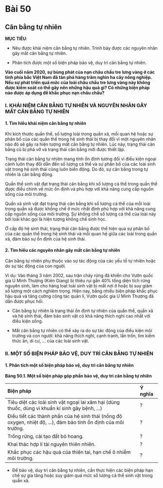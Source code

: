 # Bài 50
## Cân bằng tự nhiên

**MỤC TIÊU**:

*   Nêu được khái niệm cân bằng tự nhiên. Trình bày được các nguyên nhân gây mất cân bằng tự nhiên.

*   Phân tích được một số biện pháp bảo vệ, duy trì cân bằng tự nhiên.

**Vào cuối năm 2020, sự bùng phát của nạn châu chấu tre lưng vàng ở các tỉnh phía bắc Việt Nam đã tàn phá hàng trăm nghìn ha cây nông nghiệp. Nếu sự phát triển quá mức của loài châu chấu tre lưng vàng này không được kiểm soát có thể gây nên những hậu quả gì? Có những biện pháp nào được áp dụng để khắc phục nạn châu chấu?**

### I. KHÁI NIỆM CÂN BẰNG TỰ NHIÊN VÀ NGUYÊN NHÂN GÂY MẤT CÂN BẰNG TỰ NHIÊN

#### 1. Tìm hiểu khái niệm cân bằng tự nhiên

Khi kích thước quần thể, số lượng loài trong quần xã, mối quan hệ hoặc sự phân bố của các quần thể trong hệ sinh thái bị thay đổi vì một nguyên nhân nào đó sẽ gây ra hiện tượng mất cân bằng tự nhiên. Lúc này, trạng thái cân bằng cũ bị phá vỡ và trạng thái cân bằng mới được thiết lập.

Trạng thái cân bằng tự nhiên mang tính ổn định tương đối vì điều kiện ngoại cảnh luôn thay đổi dẫn đến số lượng cá thể và sự phân bố của các loài sinh vật trong hệ sinh thái cũng luôn biến động. Do đó, sự cân bằng trong tự nhiên là cân bằng động.

Quần thể sinh vật đạt trạng thái cân bằng khi số lượng cá thể trong quần thể được điều chỉnh về mức ổn định và phù hợp với khả năng cung cấp nguồn sống của môi trường.

Quần xã sinh vật đạt trạng thái cân bằng khi số lượng cá thể của mỗi loài trong quần xã được khống chế ở mức nhất định phù hợp với khả năng cung cấp nguồn sống của môi trường. Sự khống chế số lượng cá thể của loài này bởi loài khác gọi là hiện tượng khống chế sinh học.

Ở cấp độ hệ sinh thái, trạng thái cân bằng được thể hiện qua sự phân bố của các quần thể trong hệ sinh thái và mối quan hệ giữa các loài trong quần xã, đảm bảo sự ổn định của hệ sinh thái.

#### 2. Tìm hiểu các nguyên nhân gây mất cân bằng tự nhiên

Cân bằng tự nhiên phụ thuộc vào sự tác động của các yếu tố tự nhiên hoặc do sự tác động của con người.

Ví dụ: Vào tháng 3 năm 2002, sau trận cháy rừng đã khiến cho Vườn quốc gia U Minh Thượng (Kiên Giang) bị thiêu rụi gần 40% tổng diện tích rừng nguyên sinh, làm cho hàng loạt loài sinh vật bị mất nơi ở hoặc bị suy giảm số lượng một cách nghiêm trọng. Hiện nay, bằng nhiều biện pháp khắc phục hậu quả và tăng cường công tác quản lí, Vườn quốc gia U Minh Thượng đã dần được phục hồi.

*   Cân bằng tự nhiên là trạng thái ổn định tự nhiên của quần thể, quần xã và hệ sinh thái, đảm bảo sinh vật có khả năng thích nghi cao nhất với điều kiện sống.

*   Mất cân bằng tự nhiên có thể xảy ra do sự tác động của điều kiện môi trường và con người: khả năng thích nghi, cạnh tranh, lẩn trốn, tìm kiếm thức ăn, di cư, ... của các loài sinh vật.

### II. MỘT SỐ BIỆN PHÁP BẢO VỆ, DUY TRÌ CÂN BẰNG TỰ NHIÊN

#### 1. Phân tích một số biện pháp bảo vệ, duy trì cân bằng tự nhiên

**Bảng 50.1. Một số biện pháp góp phần bảo vệ, duy trì cân bằng tự nhiên**

| Biện pháp                                               | Ý nghĩa |
| :------------------------------------------------------ | :------- |
| Tiêu diệt các loài sinh vật ngoại lai xâm hại (dùng thuốc, dùng vi khuẩn kí sinh gây bệnh, ...) | ?        |
| Điều tiết các thành phần của hệ sinh thái (nồng độ oxygen, nhiệt độ, ...), đảm bảo tính ổn định của môi trường. | ?        |
| Trồng rừng, cải tạo đất bỏ hoang.                      | ?        |
| Khai thác hợp lí tài nguyên thiên nhiên.              | ?        |
| Khắc phục các hậu quả của thiên tai, hạn chế ô nhiễm môi trường. | ?        |

*   Để bảo vệ, duy trì cân bằng tự nhiên, cần thực hiện các biện pháp hạn chế sự gia tăng hoặc suy giảm quá mức số lượng cá thể sinh vật trong quần xã.
